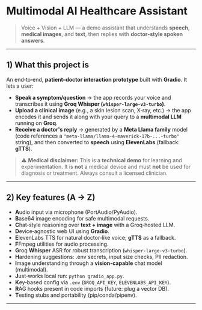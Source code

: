 # Multimodal AI Healthcare Assistant

> Voice + Vision + LLM — a demo assistant that understands **speech**, **medical images**, and **text**, then replies with **doctor‑style spoken answers**.

---

## 1) What this project is

An end‑to‑end, **patient–doctor interaction prototype** built with **Gradio**. It lets a user:

- **Speak a symptom/question** → the app records your voice and transcribes it using **Groq Whisper (`whisper-large-v3-turbo`)**.  
- **Upload a clinical image** (e.g., a skin lesion scan, X‑ray, etc.) → the app encodes it and sends it along with your query to a **multimodal LLM** running on **Groq**.  
- **Receive a doctor's reply** → generated by a **Meta Llama family** model (code references a `"meta-llama/llama-4-maverick-17b-...-turbo"` string), and then converted to **speech** using **ElevenLabs** (fallback: **gTTS**).

> ⚠️ **Medical disclaimer:** This is a **technical demo** for learning and experimentation. It is **not** a medical device and must **not** be used for diagnosis or treatment. Always consult a licensed clinician.

---

## 2) Key features (A → Z)

- **A**udio input via microphone (PortAudio/PyAudio).  
- **B**ase64 image encoding for safe multimodal requests.  
- **C**hat‑style reasoning over **text + image** with a Groq‑hosted LLM.  
- **D**evice‑agnostic web UI using **Gradio**.  
- **E**levenLabs TTS for natural doctor‑like voice; **gTTS** as a fallback.  
- **F**Fmpeg utilities for audio processing.  
- **G**roq **Whisper** ASR for robust transcription (`whisper-large-v3-turbo`).  
- **H**ardening suggestions: .env secrets, input size checks, PII redaction.  
- **I**mage understanding through a **vision‑capable** chat model (multimodal).  
- **J**ust‑works local run: `python gradio_app.py`.  
- **K**ey‑based config via `.env` (`GROQ_API_KEY`, `ELEVENLABS_API_KEY`).  
- **R**AG hooks present in code imports (future: plug a vector DB).  
- **T**esting stubs and portability (pip/conda/pipenv).

---
